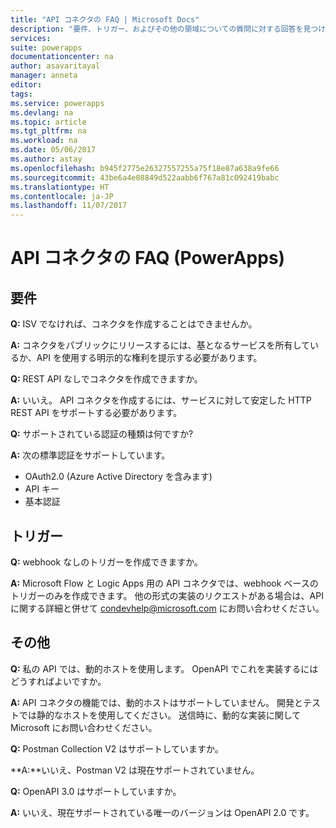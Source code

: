 ```yaml
---
title: "API コネクタの FAQ | Microsoft Docs"
description: "要件、トリガー、およびその他の領域についての質問に対する回答を見つけます。"
services: 
suite: powerapps
documentationcenter: na
author: asavaritayal
manager: anneta
editor: 
tags: 
ms.service: powerapps
ms.devlang: na
ms.topic: article
ms.tgt_pltfrm: na
ms.workload: na
ms.date: 05/06/2017
ms.author: astay
ms.openlocfilehash: b945f2775e26327557255a75f18e87a638a9fe66
ms.sourcegitcommit: 43be6a4e08849d522aabb6f767a81c092419babc
ms.translationtype: HT
ms.contentlocale: ja-JP
ms.lasthandoff: 11/07/2017
---
```

# <a name="api-connector-faq-powerapps"></a>API コネクタの FAQ (PowerApps)
## <a name="requirements"></a>要件
**Q:** ISV でなければ、コネクタを作成することはできませんか。

**A:** コネクタをパブリックにリリースするには、基となるサービスを所有しているか、API を使用する明示的な権利を提示する必要があります。

**Q:** REST API なしでコネクタを作成できますか。

**A:** いいえ。 API コネクタを作成するには、サービスに対して安定した HTTP REST API をサポートする必要があります。

**Q:** サポートされている認証の種類は何ですか?

**A:** 次の標準認証をサポートしています。

* OAuth2.0 (Azure Active Directory を含みます)
* API キー
* 基本認証

## <a name="triggers"></a>トリガー
**Q:** webhook なしのトリガーを作成できますか。 

**A:** Microsoft Flow と Logic Apps 用の API コネクタでは、webhook ベースのトリガーのみを作成できます。 他の形式の実装のリクエストがある場合は、API に関する詳細と併せて [condevhelp@microsoft.com](mailto:condevhelp@microsoft.com) にお問い合わせください。

## <a name="miscellaneous"></a>その他
**Q:** 私の API では、動的ホストを使用します。 OpenAPI でこれを実装するにはどうすればよいですか。

**A:** API コネクタの機能では、動的ホストはサポートしていません。 開発とテストでは静的なホストを使用してください。 送信時に、動的な実装に関して Microsoft にお問い合わせください。

**Q:** Postman Collection V2 はサポートしていますか。

**A:**いいえ、Postman V2 は現在サポートされていません。

**Q:** OpenAPI 3.0 はサポートしていますか。

**A:** いいえ、現在サポートされている唯一のバージョンは OpenAPI 2.0 です。

